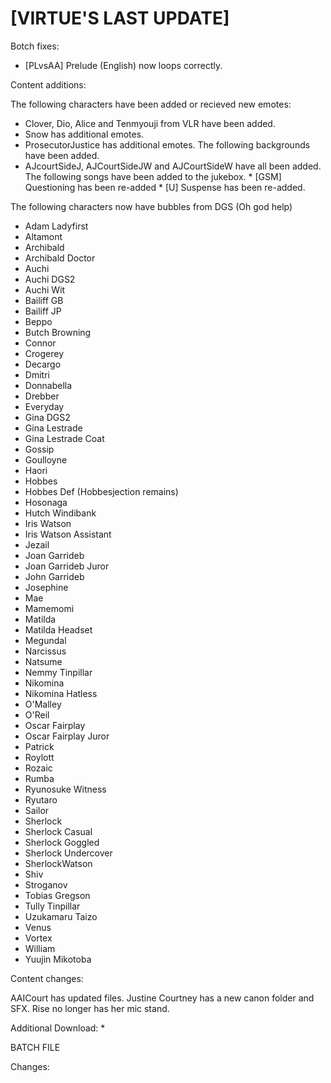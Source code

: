 # [VIRTUE'S LAST UPDATE]

Botch fixes:
  * [PLvsAA] Prelude (English) now loops correctly.

  
Content additions:

The following characters have been added or recieved new emotes:
   * Clover, Dio, Alice and Tenmyouji from VLR have been added.
   * Snow has additional emotes.
   * ProsecutorJustice has additional emotes.
The following backgrounds have been added.
   * AJcourtSideJ, AJCourtSideJW and AJCourtSideW have all been added.
The following songs have been added to the jukebox.
    * [GSM] Questioning has been re-added
    * [U] Suspense has been re-added.

The following characters now have bubbles from DGS (Oh god help)
   * Adam Ladyfirst
   * Altamont
   * Archibald
   * Archibald Doctor
   * Auchi
   * Auchi DGS2
   * Auchi Wit
   * Bailiff GB
   * Bailiff JP
   * Beppo
   * Butch Browning
   * Connor
   * Crogerey
   * Decargo
   * Dmitri
   * Donnabella
   * Drebber
   * Everyday
   * Gina DGS2
   * Gina Lestrade
   * Gina Lestrade Coat
   * Gossip
   * Goulloyne
   * Haori
   * Hobbes
   * Hobbes Def (Hobbesjection remains)
   * Hosonaga
   * Hutch Windibank
   * Iris Watson
   * Iris Watson Assistant
   * Jezail
   * Joan Garrideb
   * Joan Garrideb Juror
   * John Garrideb
   * Josephine
   * Mae
   * Mamemomi
   * Matilda
   * Matilda Headset
   * Megundal 
   * Narcissus
   * Natsume
   * Nemmy Tinpillar
   * Nikomina
   * Nikomina Hatless
   * O'Malley
   * O'Reil
   * Oscar Fairplay
   * Oscar Fairplay Juror
   * Patrick
   * Roylott  
   * Rozaic
   * Rumba
   * Ryunosuke Witness
   * Ryutaro
   * Sailor
   * Sherlock
   * Sherlock Casual
   * Sherlock Goggled
   * Sherlock Undercover
   * SherlockWatson
   * Shiv
   * Stroganov
   * Tobias Gregson
   * Tully Tinpillar
   * Uzukamaru Taizo
   * Venus
   * Vortex
   * William
   * Yuujin Mikotoba

Content changes:

AAICourt has updated files.
Justine Courtney has a new canon folder and SFX.
Rise no longer has her mic stand. 


Additional Download:
  * 
 
BATCH FILE

  
Changes:
